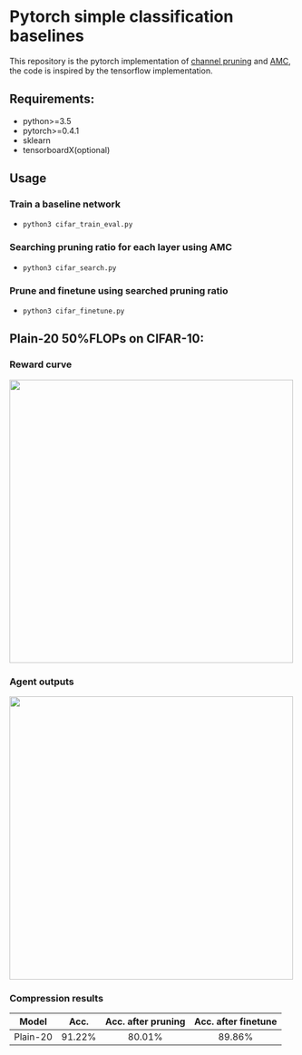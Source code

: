 # Pytorch simple classification baselines

This repository is the pytorch implementation of [channel pruning](https://arxiv.org/abs/1707.06168) and [AMC](https://arxiv.org/pdf/1802.03494.pdf), the code is inspired by the tensorflow implementation.      

 
## Requirements:
- python>=3.5
- pytorch>=0.4.1
- sklearn
- tensorboardX(optional)

## Usage 

### Train a baseline network
* ```python3 cifar_train_eval.py```

### Searching pruning ratio for each layer using AMC 
* ```python3 cifar_search.py```

### Prune and finetune using searched pruning ratio 
* ```python3 cifar_finetune.py```

## Plain-20 50%FLOPs on CIFAR-10:

### Reward curve
<img src="https://github.com/zzzxxxttt/pytorch_AMC/blob/master/figs/plain20_agent_outputs.png" width="500" />

### Agent outputs
<img src="https://github.com/zzzxxxttt/pytorch_AMC/blob/master/figs/plain20_search.png" width="500" />

### Compression results
Model|Acc.|Acc. after pruning|Acc. after finetune|
:---:|:---:|:---:|:---:|
Plain-20|91.22%|80.01%|89.86%|
